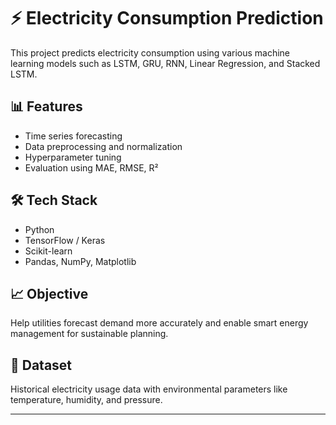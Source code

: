 # ⚡ Electricity Consumption Prediction

This project predicts electricity consumption using various machine learning models such as LSTM, GRU, RNN, Linear Regression, and Stacked LSTM.

## 📊 Features
- Time series forecasting
- Data preprocessing and normalization
- Hyperparameter tuning
- Evaluation using MAE, RMSE, R²

## 🛠 Tech Stack
- Python
- TensorFlow / Keras
- Scikit-learn
- Pandas, NumPy, Matplotlib

## 📈 Objective
Help utilities forecast demand more accurately and enable smart energy management for sustainable planning.

## 📁 Dataset
Historical electricity usage data with environmental parameters like temperature, humidity, and pressure.

---
